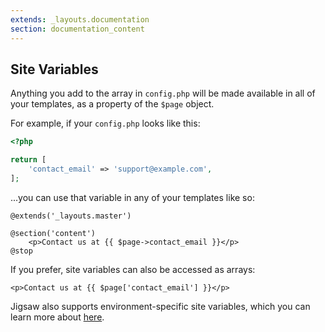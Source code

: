 ```yaml
---
extends: _layouts.documentation
section: documentation_content
---
```


## Site Variables

Anything you add to the array in `config.php` will be made available in all of your templates, as a property of the `$page` object.

For example, if your `config.php` looks like this:

```php
<?php

return [
    'contact_email' => 'support@example.com',
];
```

...you can use that variable in any of your templates like so:

```
@extends('_layouts.master')

@section('content')
    <p>Contact us at {{ $page->contact_email }}</p>
@stop
```

If you prefer, site variables can also be accessed as arrays:

```
<p>Contact us at {{ $page['contact_email'] }}</p>
```

Jigsaw also supports environment-specific site variables, which you can learn more about [here](/docs/building-and-previewing-environments/).


